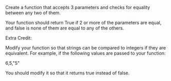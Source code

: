 Create a function that accepts 3 parameters and checks for equality between any two of them.

Your function should return True if 2 or more of the parameters are equal, and false is none of them are equal to any of the others.

Extra Credit:

Modify your function so that strings can be compared to integers if they are equivalent. For example, if the following values are passed to your function:

6,5,"5"

You should modify it so that it returns true instead of false.